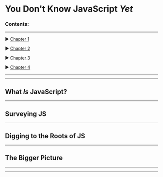 # You Don't Know JavaScript *Yet* #
### Contents: ###
---

▶ [Chapter 1](#What-Is-JavaScript-)

▶ [Chapter 2](#Surveying-JS-)

▶ [Chapter 3](#Digging-to-the-Roots-of-JS-)

▶ [Chapter 4](#The-Bigger-Picture-)

---
---

## What *Is* JavaScript?
---



## Surveying JS
---
## Digging to the Roots of JS
---
## The Bigger Picture

---
---